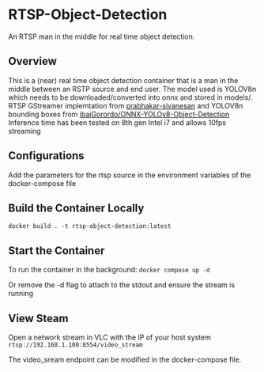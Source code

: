 # RTSP-Object-Detection
An RTSP man in the middle for real time object detection.

## Overview
This is a (near) real time object detection container that is a man in the middle between an RSTP source and end user. The model used is YOLOV8n which needs to be downloaded/converted into onnx and stored in models/. RTSP GStreamer implemtation from [prabhakar-sivanesan](https://github.com/prabhakar-sivanesan/OpenCV-rtsp-server) and YOLOV8n bounding boxes from [ibaiGorordo/ONNX-YOLOv8-Object-Detection](https://github.com/ibaiGorordo/ONNX-YOLOv8-Object-Detection/tree/main)
Inference time has been tested on 8th gen Intel i7 and allows 10fps streaming

## Configurations
Add the parameters for the rtsp source in the environment variables of the docker-compose file

## Build the Container Locally
`docker build . -t rtsp-object-detection:latest`

## Start the Container
To run the container in the background: `docker compose up -d`

Or remove the -d flag to attach to the stdout and ensure the stream is running

## View Steam
Open a network stream in VLC with the IP of your host system `rtsp://192.168.1.100:8554/video_stream`

The video_sream endpoint can be modified in the docker-compose file.
